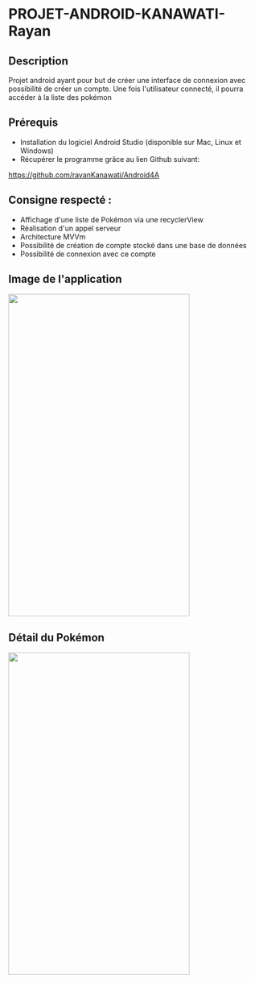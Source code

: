 # PROJET-ANDROID-KANAWATI-Rayan

## Description

Projet android ayant pour but de créer une interface de connexion avec possibilité de créer un compte.
Une fois l'utilisateur connecté, il pourra accéder à la liste des pokémon

## Prérequis

* Installation du logiciel Android Studio (disponible sur Mac, Linux et Windows)
* Récupérer le programme grâce au lien Github suivant:

https://github.com/rayanKanawati/Android4A
  
## Consigne respecté : 

 * Affichage d'une liste de Pokémon via une recyclerView
 * Réalisation d'un appel serveur
 * Architecture MVVm
 * Possibilité de création de compte stocké dans une base de données
 * Possibilité de connexion avec ce compte

 
## Image de l'application

<img src="https://user-images.githubusercontent.com/62397552/82733560-e1b71400-9d14-11ea-99e8-fa18fe3c5168.jpg" width="360" height="640" />

## Détail du Pokémon

<img src="https://user-images.githubusercontent.com/62397552/82760753-0931dd80-9df6-11ea-8bec-17fdd287ec29.jpg" width="360" height="640" />
